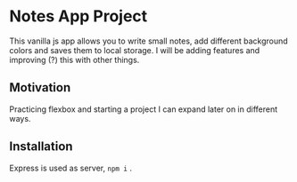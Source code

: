# Notes App Project

This vanilla js app allows you to write small notes, add different background colors and saves them to local storage. I will be adding features and improving (?) this with other things.


## Motivation

Practicing flexbox and starting a project I can expand later on in different ways.

## Installation

Express is used as server, ```npm i``` .
